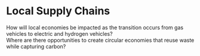 # Local Supply Chains

How will local economies be impacted as the transition occurs from gas vehicles to electric and hydrogen vehicles?  
Where are there opportunities to create circular economies that reuse waste while capturing carbon?  
